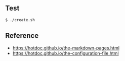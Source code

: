 

## Test

``` sh
$ ./create.sh
```


## Reference

* https://hotdoc.github.io/the-markdown-pages.html
* https://hotdoc.github.io/the-configuration-file.html
